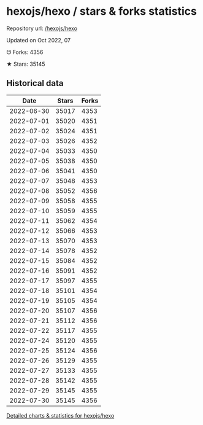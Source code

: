 # hexojs/hexo / stars & forks statistics

Repository url: [/hexojs/hexo](https://github.com/hexojs/hexo)

Updated on Oct 2022, 07

☋ Forks: 4356

★ Stars: 35145

## Historical data
| Date | Stars | Forks |
|------|-------|-------|
| 2022-06-30 | 35017 | 4353 | 
| 2022-07-01 | 35020 | 4351 | 
| 2022-07-02 | 35024 | 4351 | 
| 2022-07-03 | 35026 | 4352 | 
| 2022-07-04 | 35033 | 4350 | 
| 2022-07-05 | 35038 | 4350 | 
| 2022-07-06 | 35041 | 4350 | 
| 2022-07-07 | 35048 | 4353 | 
| 2022-07-08 | 35052 | 4356 | 
| 2022-07-09 | 35058 | 4355 | 
| 2022-07-10 | 35059 | 4355 | 
| 2022-07-11 | 35062 | 4354 | 
| 2022-07-12 | 35066 | 4353 | 
| 2022-07-13 | 35070 | 4353 | 
| 2022-07-14 | 35078 | 4352 | 
| 2022-07-15 | 35084 | 4352 | 
| 2022-07-16 | 35091 | 4352 | 
| 2022-07-17 | 35097 | 4355 | 
| 2022-07-18 | 35101 | 4354 | 
| 2022-07-19 | 35105 | 4354 | 
| 2022-07-20 | 35107 | 4356 | 
| 2022-07-21 | 35112 | 4356 | 
| 2022-07-22 | 35117 | 4355 | 
| 2022-07-24 | 35120 | 4355 | 
| 2022-07-25 | 35124 | 4356 | 
| 2022-07-26 | 35129 | 4355 | 
| 2022-07-27 | 35133 | 4355 | 
| 2022-07-28 | 35142 | 4355 | 
| 2022-07-29 | 35145 | 4355 | 
| 2022-07-30 | 35145 | 4356 | 


[Detailed charts & statistics for hexojs/hexo](https://reviewgithub.com/rep/hexojs/hexo)
